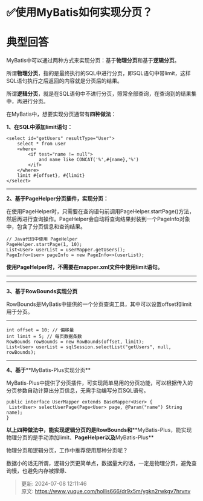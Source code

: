 # ✅使用MyBatis如何实现分页？

# 典型回答


MyBatis中可以通过两种方式来实现分页：基于**物理分页**和基于**逻辑分页**。



所谓**物理分页**，指的是最终执行的SQL中进行分页，即SQL语句中带limit，这样SQL语句执行之后返回的内容就是分页后的结果。



所谓**逻辑分页**，就是在SQL语句中不进行分页，照常全部查询，在查询到的结果集中，再进行分页。



在MyBatis中，想要实现分页通常有**四种做法**：



**1、在SQL中添加limit语句：**



```plain
<select id="getUsers" resultType="User">
    select * from user
    <where>
        <if test="name != null">
            and name like CONCAT('%',#{name},'%')
        </if>
    </where>
    limit #{offset}, #{limit}
</select>

```

****

**2、基于PageHelper分页插件，实现分页：**



在使用PageHelper时，只需要在查询语句前调用PageHelper.startPage()方法，然后再进行查询操作。PageHelper会自动将查询结果封装到一个PageInfo对象中，包含了分页信息和查询结果。



```plain
// Java代码中使用 PageHelper
PageHelper.startPage(1, 10);
List<User> userList = userMapper.getUsers();
PageInfo<User> pageInfo = new PageInfo<>(userList);
```



**使用PageHelper时，不需要在mapper.xml文件中使用limit语句。**

****

****

**3、基于RowBounds实现分页**



RowBounds是MyBatis中提供的一个分页查询工具，其中可以设置offset和limit用于分页。

****

```plain
int offset = 10; // 偏移量
int limit = 5; // 每页数据条数
RowBounds rowBounds = new RowBounds(offset, limit);
List<User> userList = sqlSession.selectList("getUsers", null, rowBounds);
```

****

**4、基于****<font style="color:rgb(38, 38, 38);">MyBatis-Plus实现分页</font>**



MyBatis-Plus中提供了分页插件，可实现简单易用的分页功能，可以根据传入的分页参数自动计算出分页信息，无需手动编写分页SQL语句。  


```plain
public interface UserMapper extends BaseMapper<User> {
 List<User> selectUserPage(Page<User> page, @Param("name") String name);
}
```





**以上四种做法中，能实现逻辑分页的是RowBounds和****<font style="color:rgb(38, 38, 38);">MyBatis-Plus，能实现物理分页的是手动添加limit、</font>****PageHelper以及****<font style="color:rgb(38, 38, 38);">MyBatis-Plus</font>**





物理分页和逻辑分页，工作中推荐使用那种分页呢？



数据小的话无所谓，逻辑分页更简单点，数据量大的话，一定是物理分页，避免查询慢，也避免内存被撑爆、







> 更新: 2024-07-08 12:11:46  
> 原文: <https://www.yuque.com/hollis666/dr9x5m/ygkn2rwkgv7hrvnv>